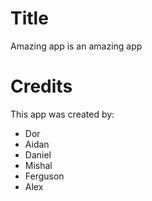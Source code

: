 # Title

Amazing app is an amazing app

# Credits

This app was created by:

- Dor
- Aidan
- Daniel
- Mishal
- Ferguson
- Alex
